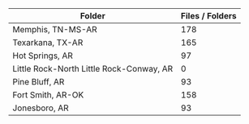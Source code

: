 | Folder                                   |   Files / Folders |
|------------------------------------------|-------------------|
| Memphis, TN-MS-AR                        |               178 |
| Texarkana, TX-AR                         |               165 |
| Hot Springs, AR                          |                97 |
| Little Rock-North Little Rock-Conway, AR |                 0 |
| Pine Bluff, AR                           |                93 |
| Fort Smith, AR-OK                        |               158 |
| Jonesboro, AR                            |                93 |